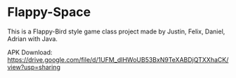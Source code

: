 # Flappy-Space
This is a Flappy-Bird style game class project made by Justin, Felix, Daniel, Adrian with Java.

APK Download: https://drive.google.com/file/d/1UFM_dIHWoUB53BxN9TeXABDjQTXXhaCK/view?usp=sharing
